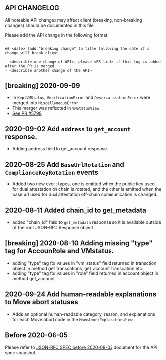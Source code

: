 ## API CHANGELOG

All noteable API changes may affect client (breaking, non-breaking changes) should be documented in this file.

Please add the API change in the following format:

```

## <date> (add "breaking change" to title following the date if a change will break client

- <describle one change of API>, please <PR link> if this log is added after the PR is merged.
- <describle another change of the API>

```
## [breaking] 2020-09-09

- In `KeptVMStatus`, `VerificationError` and `DeserializationError` were merged into `MiscellaneousError`
- This merger was reflected in `VMStatusView`
- [See PR #5798](https://github.com/libra/libra/pull/5798)

## 2020-09-02 Add `address` to `get_account` response.
- Adding address field to get_account response.

## 2020-08-25 Add `BaseUrlRotation` and `ComplianceKeyRotation` events
- Added two new event types, one is emitted when the public key used for dual
  attestation on chain is rotated, and the other is emitted when the base url
  used for dual attestation off-chain communication is changed.

## 2020-08-11 Added chain_id to get_metadata

- added "chain_id" field to `get_metadata` response so it is available outside
  of the root JSON-RPC Response object

## [breaking] 2020-08-10 Adding missing "type" tag for AccounRole and VMstatus.

- adding "type" tag for values in "vm_status" field returned in transction object in method get_transcations, get_account_transcation etc.
- adding "type" tag for values in "role" field returned in account object in method get_account.

## 2020-09-24 Add human-readable explanations to Move abort statuses
- Adds an optional human-readable category, reason, and explanations for each
  Move abort code in the `MoveAbortExplanationView`.

## Before 2020-08-05

Please refer to [JSON-RPC SPEC before 2020-08-05](https://github.com/libra/libra/blob/888e6cd688a8c9b5805978ab509acdc3c35025ab/json-rpc/json-rpc-spec.md) document for the API spec snapshot.
